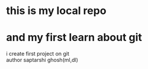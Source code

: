 # this is my local repo
# and my first learn about git
i create first project on git
</br>
author saptarshi ghosh(ml,dl)
